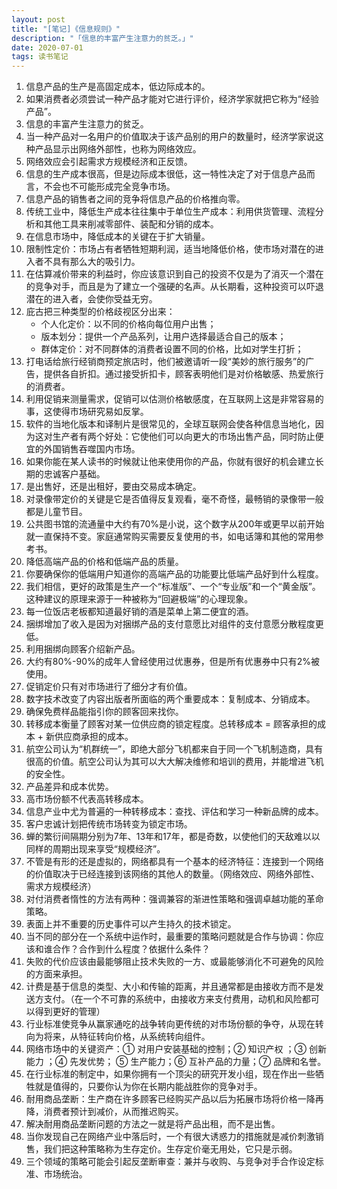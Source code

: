 ```yaml
---
layout: post
title: "[笔记]《信息规则》"
description: "「信息的丰富产生注意力的贫乏。」"
date: 2020-07-01
tags: 读书笔记
---
```

1. 信息产品的生产是高固定成本，低边际成本的。
2. 如果消费者必须尝试一种产品才能对它进行评价，经济学家就把它称为“经验产品”。
3. 信息的丰富产生注意力的贫乏。
4. 当一种产品对一名用户的价值取决于该产品别的用户的数量时，经济学家说这种产品显示出网络外部性，也称为网络效应。
5. 网络效应会引起需求方规模经济和正反馈。
6. 信息的生产成本很高，但是边际成本很低，这一特性决定了对于信息产品而言，不会也不可能形成完全竞争市场。
7. 信息产品的销售者之间的竞争将信息产品的价格推向零。
8. 传统工业中，降低生产成本往往集中于单位生产成本：利用供货管理、流程分析和其他工具来削减零部件、装配和分销的成本。
9. 在信息市场中，降低成本的关键在于扩大销量。
10. 限制性定价：市场占有者牺牲短期利润，适当地降低价格，使市场对潜在的进入者不具有那么大的吸引力。
11. 在估算减价带来的利益时，你应该意识到自己的投资不仅是为了消灭一个潜在的竞争对手，而且是为了建立一个强硬的名声。从长期看，这种投资可以吓退潜在的进入者，会使你受益无穷。
12. 庇古把三种类型的价格歧视区分出来：
    - 个人化定价：以不同的价格向每位用户出售；
    - 版本划分：提供一个产品系列，让用户选择最适合自己的版本；
    - 群体定价：对不同群体的消费者设置不同的价格，比如对学生打折；
13. 打电话给旅行经销商预定旅店时，他们被邀请听一段“美妙的旅行服务”的广告，提供各自折扣。通过接受折扣卡，顾客表明他们是对价格敏感、热爱旅行的消费者。
14. 利用促销来测量需求，促销可以估测价格敏感度，在互联网上这是非常容易的事，这使得市场研究易如反掌。
15. 软件的当地化版本和译制片是很常见的，全球互联网会使各种信息当地化，因为这对生产者有两个好处：它使他们可以向更大的市场出售产品，同时防止便宜的外国销售吞噬国内市场。
16. 如果你能在某人读书的时候就让他来使用你的产品，你就有很好的机会建立长期的忠诚客户基础。
17. 是出售好，还是出租好，要由交易成本确定。
18. 对录像带定价的关键是它是否值得反复观看，毫不奇怪，最畅销的录像带一般都是儿童节目。
19. 公共图书馆的流通量中大约有70%是小说，这个数字从200年或更早以前开始就一直保持不变。家庭通常购买需要反复使用的书，如电话簿和其他的常用参考书。
20. 降低高端产品的价格和低端产品的质量。
21. 你要确保你的低端用户知道你的高端产品的功能要比低端产品好到什么程度。
22. 我们相信，更好的政策是生产一个“标准版”、一个“专业版”和一个“黄金版”。这种建议的原理来源于一种被称为“回避极端”的心理现象。
23. 每一位饭店老板都知道最好销的酒是菜单上第二便宜的酒。
24. 捆绑增加了收入是因为对捆绑产品的支付意愿比对组件的支付意愿分散程度更低。
25. 利用捆绑向顾客介绍新产品。
26. 大约有80%-90%的成年人曾经使用过优惠券，但是所有优惠券中只有2%被使用。
27. 促销定价只有对市场进行了细分才有价值。
28. 数字技术改变了内容出版者所面临的两个重要成本：复制成本、分销成本。
29. 确保免费样品能指引你的顾客回来找你。
30. 转移成本衡量了顾客对某一位供应商的锁定程度。总转移成本 = 顾客承担的成本 + 新供应商承担的成本。
31. 航空公司认为“机群统一”，即绝大部分飞机都来自于同一个飞机制造商，具有很高的价值。航空公司认为其可以大大解决维修和培训的费用，并能增进飞机的安全性。
32. 产品差异和成本优势。
33. 高市场份额不代表高转移成本。
34. 信息产业中尤为普遍的一种转移成本：查找、评估和学习一种新品牌的成本。
35. 客户忠诚计划把传统市场转变为锁定市场。
36. 蝉的繁衍间隔期分别为7年、13年和17年，都是奇数，以使他们的天敌难以以同样的周期出现来享受“规模经济”。
37. 不管是有形的还是虚拟的，网络都具有一个基本的经济特征：连接到一个网络的价值取决于已经连接到该网络的其他人的数量。（网络效应、网络外部性、需求方规模经济）
38. 对付消费者惰性的方法有两种：强调兼容的渐进性策略和强调卓越功能的革命策略。
39. 表面上并不重要的历史事件可以产生持久的技术锁定。
40. 当不同的部分在一个系统中运作时，最重要的策略问题就是合作与协调：你应该和谁合作？合作到什么程度？依据什么条件？
41. 失败的代价应该由最能够阻止技术失败的一方、或最能够消化不可避免的风险的方面来承担。
42. 计费是基于信息的类型、大小和传输的距离，并且通常都是由接收方而不是发送方支付。（在一个不可靠的系统中，由接收方来支付费用，动机和风险都可以得到更好的管理）
43. 行业标准使竞争从赢家通吃的战争转向更传统的对市场份额的争夺，从现在转向为将来，从特征转向价格，从系统转向组件。
44. 网络市场中的关键资产：① 对用户安装基础的控制；② 知识产权 ；③ 创新能力 ；④ 先发优势； ⑤ 生产能力；⑥ 互补产品的力量；⑦ 品牌和名誉。
45. 在行业标准的制定中，如果你拥有一个顶尖的研究开发小组，现在作出一些牺牲就是值得的，只要你认为你在长期内能战胜你的竞争对手。
46. 耐用商品垄断：生产商在许多顾客已经购买产品以后为拓展市场将价格一降再降，消费者预计到减价，从而推迟购买。
47. 解决耐用商品垄断问题的方法之一就是将产品出租，而不是出售。
48. 当你发现自己在网络产业中落后时，一个有很大诱惑力的措施就是减价刺激销售，我们把这种策略称为生存定价。生存定价毫无用处，它只是示弱。
49. 三个领域的策略可能会引起反垄断审查：兼并与收购、与竞争对手合作设定标准、市场统治。